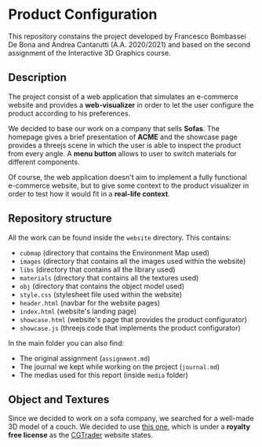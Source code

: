 # Product Configuration

This repository constains the project developed by Francesco Bombassei De Bona and Andrea Cantarutti (A.A. 2020/2021) and based on the second assignment of the Interactive 3D Graphics course.

## Description

The project consist of a web application that simulates an e-commerce website and provides a **web-visualizer** in order to let the user configure the product according to his preferences. 

We decided to base our work on a company that sells **Sofas**. The homepage gives a brief presentation of **ACME** and the showcase page provides a threejs scene in which the user is able to inspect the product from every angle. A **menu button** allows to user to switch materials for different components.

Of course, the web application doesn't aim to implement a fully functional e-commerce website, but to give some context to the product visualizer in order to test how it would fit in a **real-life context**. 

## Repository structure

All the work can be found inside the `website` directory. This contains: 

- `cubmap` (directory that contains the Environment Map used)
- `images` (directory that contains all the images used within the website)
- `libs` (directory that contains all the library used)
- `materials` (directory that contains all the textures used)
- `obj` (directory that contains the object model used)
- `style.css` (stylesheet file used within the website)
- `header.html` (navbar for the website pages)
- `index.html` (website's landing page)
- `showcase.html` (website's page that provides the product configurator)
- `showcase.js` (threejs code that implements the product configurator)

In the main folder you can also find: 

- The original assignment (`assignment.md`)
- The journal we kept while working on the project (`journal.md`)
- The medias used for this report (inside `media` folder)

## Object and Textures

Since we decided to work on a sofa company, we searched for a well-made 3D model of a couch. We decided to use [this one](https://www.cgtrader.com/free-3d-models/furniture/sofa/couch-williams-302), which is under a **royalty free license** as the [CGTrader](https://www.cgtrader.com/) website states. 

